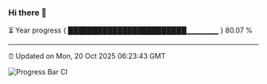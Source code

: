 ### Hi there 👋

⏳ Year progress { ████████████████████████▁▁▁▁▁▁ } 80.07 %

---

⏰ Updated on Mon, 20 Oct 2025 06:23:43 GMT

![Progress Bar CI](https://github.com/liununu/liununu/workflows/Progress%20Bar%20CI/badge.svg)
